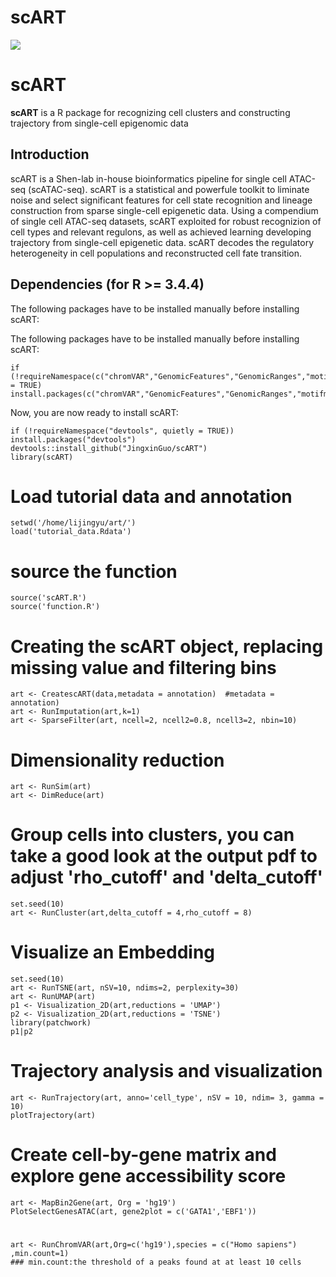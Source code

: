 # scART
![](image/scART_workflow.png)


# scART
**scART** is a R package for recognizing cell clusters and constructing trajectory from single-cell epigenomic data

## Introduction
scART is a Shen-lab in-house bioinformatics pipeline for single cell ATAC-seq (scATAC-seq).
scART is a statistical and powerfule toolkit to liminate noise and select significant features for cell state 
recognition and lineage construction from sparse single-cell epigenetic data. Using a compendium of single cell 
ATAC-seq datasets, scART exploited for robust recognizion of cell types and relevant regulons, as well as 
achieved learning developing trajectory from single-cell epigenetic data. scART decodes the regulatory heterogeneity 
in cell populations and reconstructed cell fate transition.

## Dependencies (for R >= 3.4.4)
The following packages have to be installed manually before installing scART:

The following packages have to be installed manually before installing scART:

```{r}
if (!requireNamespace(c("chromVAR","GenomicFeatures","GenomicRanges","motifmatchr","JASPAR2018","textTinyR","Matrix","text2vec","irlba","Rtsne","densityClust","scales","ggplot2","data.table","ChIPseeker","uwot","ggpubr","cowplot","SummarizedExperiment","monocle","RColorBrewer","scatterplot3d")),quietly = TRUE)
install.packages(c("chromVAR","GenomicFeatures","GenomicRanges","motifmatchr","JASPAR2018","textTinyR","Matrix","text2vec","irlba","Rtsne","densityClust","scales","ggplot2","data.table","ChIPseeker","uwot","ggpubr","cowplot","SummarizedExperiment","monocle","RColorBrewer","scatterplot3d"))
```

Now, you are now ready to install scART:

```{r}
if (!requireNamespace("devtools", quietly = TRUE)) install.packages("devtools")
devtools::install_github("JingxinGuo/scART") 
library(scART)
```

# Load tutorial data and annotation  
```{r}
setwd('/home/lijingyu/art/')
load('tutorial_data.Rdata')
```

# source the function
```{r}
source('scART.R')
source('function.R')
```

# Creating the scART object, replacing missing value and filtering bins
```{r message=FALSE, warning=FALSE, include=FALSE, paged.print=FALSE}
art <- CreatescART(data,metadata = annotation)  #metadata = annotation)
art <- RunImputation(art,k=1)
art <- SparseFilter(art, ncell=2, ncell2=0.8, ncell3=2, nbin=10)
```

# Dimensionality reduction 
```{r include=FALSE}
art <- RunSim(art)
art <- DimReduce(art)
```

# Group cells into clusters, you can take a good look at the output pdf to adjust 'rho_cutoff' and 'delta_cutoff'
```{r message=FALSE, warning=FALSE, include=FALSE, paged.print=FALSE}
set.seed(10) 
art <- RunCluster(art,delta_cutoff = 4,rho_cutoff = 8)
```

# Visualize an Embedding
```{r}
set.seed(10) 
art <- RunTSNE(art, nSV=10, ndims=2, perplexity=30)
art <- RunUMAP(art)
p1 <- Visualization_2D(art,reductions = 'UMAP') 
p2 <- Visualization_2D(art,reductions = 'TSNE')
library(patchwork)
p1|p2

```

# Trajectory analysis and visualization
```{r}
art <- RunTrajectory(art, anno='cell_type', nSV = 10, ndim= 3, gamma = 10)
plotTrajectory(art)
```

# Create cell-by-gene matrix and explore gene accessibility score
```{r}
art <- MapBin2Gene(art, Org = 'hg19')
PlotSelectGenesATAC(art, gene2plot = c('GATA1','EBF1'))  
```

# 
```{r}
art <- RunChromVAR(art,Org=c('hg19'),species = c("Homo sapiens") ,min.count=1)
### min.count:the threshold of a peaks found at at least 10 cells
```

